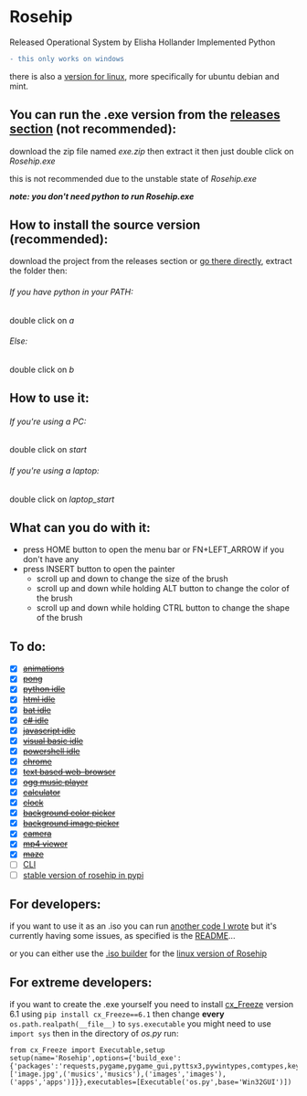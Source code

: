 # Rosehip
Released Operational System by Elisha Hollander Implemented Python

```diff
- this only works on windows
```
there is also a [version for linux](https://github.com/donno2048/Rosehip-L), more specifically for ubuntu debian and mint.

## You can run the .exe version from the [releases section](https://github.com/donno2048/Rosehip/releases) (not recommended):

download the zip file named _exe.zip_ then extract it then just double click on _Rosehip.exe_

this is not recommended due to the unstable state of _Rosehip.exe_

___note: you don't need python to run Rosehip.exe___

## How to install the source version (recommended):

download the project from the releases section or [go there directly](https://github.com/donno2048/Rosehip/releases), extract the folder then:
###### If you have python in your PATH:
double click on _a_
###### Else:
double click on _b_
## How to use it:
###### If you're using a PC:

double click on _start_

###### If you're using a laptop:

double click on _laptop_start_

## What can you do with it:

* press HOME button to open the menu bar or FN+LEFT_ARROW if you don't have any
* press INSERT button to open the painter
  * scroll up and down to change the size of the brush
  * scroll up and down while holding ALT button to change the color of the brush
  * scroll up and down while holding CTRL button to change the shape of the brush


## To do:
- [x] ~~[animations](https://en.wikipedia.org/wiki/Stop_motion)~~
- [x] ~~[pong](https://en.wikipedia.org/wiki/Pong)~~
- [x] ~~[python idle](https://www.python.org/)~~
- [x] ~~[html idle](https://en.wikipedia.org/wiki/HTML)~~
- [x] ~~[bat idle](https://en.wikipedia.org/wiki/Batch_file)~~
- [x] ~~[c# idle](https://docs.microsoft.com/en-us/dotnet/csharp/)~~
- [x] ~~[javascript idle](https://www.javascript.com/)~~
- [x] ~~[visual basic idle](https://docs.microsoft.com/en-us/dotnet/visual-basic/)~~
- [x] ~~[powershell idle](https://docs.microsoft.com/en-us/powershell/scripting/overview?view=powershell-7)~~
- [x] ~~[chrome](https://en.wikipedia.org/wiki/Google_Chrome)~~
- [x] ~~[text based web-browser](https://en.wikipedia.org/wiki/Text-based_web_browser)~~
- [x] ~~[ogg music player](https://en.wikipedia.org/wiki/Ogg)~~
- [x] ~~[calculator](https://en.wikipedia.org/wiki/Calculator)~~
- [x] ~~[clock](https://en.wikipedia.org/wiki/Clock)~~
- [x] ~~[background color picker](https://en.wikipedia.org/wiki/Wallpaper_(computing))~~
- [x] ~~[background image picker](https://en.wikipedia.org/wiki/Wallpaper_(computing))~~
- [x] ~~[camera](https://en.wikipedia.org/wiki/Camera)~~
- [x] ~~[mp4 viewer](https://en.wikipedia.org/wiki/MPEG-4_Part_14)~~
- [x] ~~[maze](https://en.wikipedia.org/wiki/Maze)~~
- [ ] [CLI](https://en.wikipedia.org/wiki/Command-line_interface)
- [ ] [stable version of rosehip in pypi](https://pypi.org/project/rosehip/)

## For developers:

if you want to use it as an .iso you can run [another code I wrote](https://github.com/donno2048/CITUR) but it's currently having some issues, as specified is the [README](https://github.com/donno2048/CITUR/blob/master/README.md)...

or you can either use the [.iso builder](https://github.com/donno2048/CITUR-L) for the [linux version of Rosehip](https://github.com/donno2048/Rosehip-L)

## For extreme developers:

if you want to create the .exe yourself you need to install [cx_Freeze](https://cx-freeze.readthedocs.io/en/latest/) version 6.1 using `pip install cx_Freeze==6.1` then change __every__ `os.path.realpath(__file__)` to `sys.executable` you might need to use `import sys` then in the directory of _os.py_ run:
```python3
from cx_Freeze import Executable,setup
setup(name='Rosehip',options={'build_exe':{'packages':'requests,pygame,pygame_gui,pyttsx3,pywintypes,comtypes,keyboard,wheel,Js2Py,selenium,chromedriver_autoinstaller,html2text,cv2'.split(','),'include_files':['image.jpg',('musics','musics'),('images','images'),('apps','apps')]}},executables=[Executable('os.py',base='Win32GUI')])
```
<img width="0px" src="https://komarev.com/ghpvc/?username=antonkomarev">
